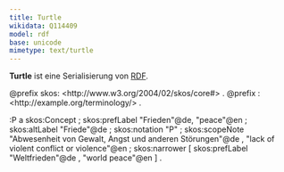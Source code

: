```yaml
---
title: Turtle
wikidata: Q114409
model: rdf
base: unicode
mimetype: text/turtle
---
```


**Turtle** ist eine Serialisierung von [RDF](../rdf).

<example>
@prefix skos: &lt;http://www.w3.org/2004/02/skos/core#> .
@prefix : &lt;http://example.org/terminology/> .

:P a skos:Concept ;
  skos:prefLabel "Frieden"@de, "peace"@en ;
  skos:altLabel "Friede"@de ;
  skos:notation "P" ;
  skos:scopeNote
    "Abwesenheit von Gewalt, Angst und anderen Störungen"@de ,
    "lack of violent conflict or violence"@en ;
  skos:narrower [
    skos:prefLabel "Weltfrieden"@de , "world peace"@en ] .
</example>
